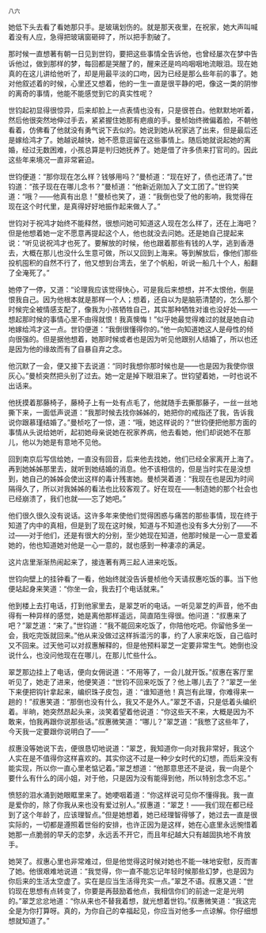     八六 

   她低下头去看了看她那只手。是玻璃划伤的。就是那天夜里，在祝家，她大声叫喊着没有人应，急得把玻璃窗砸碎了，所以把手割破了。

   那时候一直想著有朝一日见到世钧，要把这些事情全告诉他，也曾经屡次在梦中告诉他过，做到那样的梦，每回都是哭醒了的，醒来还是呜呜咽咽地流眼泪。现在她真的在这儿讲给他听了，却是用最平淡的口吻，因为已经是那么些年前的事了。她对他叙述着的时候，心里还又想着，他的一生一直是很平静的吧，像这一类的阴惨的离奇的事情，他能不能感觉到它的真实性呢？

   世钧起初显得很惊异，后来却脸上一点表情也没有，只是很苍白。他默默地听着，然后他很突然地伸过手去，紧紧握住她那有疤痕的手。曼桢始终微偏着脸，不朝他看着，仿佛看了他就没有勇气说下去似的。她说到她从祝家逃了出来，但是最后还是嫁给鸿才了。她越说越快，她不愿意逗留在这些事情上。随后她就说起她的离婚，经过无数困难，小孩总算是判归她抚养了。她是借了许多债来打官司的。因此这些年来境况一直非常窘迫。

   世钧便道：“那你现在怎么样？钱够用吗？”曼桢道：“现在好了，债也还清了。”世钧道：“孩子现在在哪儿念书？”曼桢道：“他新近刚加入了文工团了。”世钧笑道：“哦？——他真有出息！”曼桢也笑了，道：“我倒也受了他的影响，我觉得在现在这个时代里，是真得好好地振作起来做人了。”

   世钧对于祝鸿才始终不能释然，很想问她可知道这人现在怎么样了，还在上海吧？但是他想着她一定不愿意再提起这个人，他也就没去问她。还是她自己提起来说：“听见说祝鸿才也死了。要解放的时候，他也跟着那些有钱的人学，逃到香港去，大概在那儿也没什么生意可做，所以又回到上海来。等到解放后，像他们那些投机囤积的自然不行了，他又想到台湾去，坐了个帆船，听说一船几十个人，船翻了全淹死了。”

   她停了一停，又道：“论理我应该觉得快心，可是我后来想想，并不太恨他，倒是恨我自己。因为他根本就是那样一个人；想着，还自以为是脑筋清楚的，怎么那个时候完全被情感支配了，像我为小孩牺牲自己，其实那种牺牲对谁也没好处——一想起那时候的事情心里不由得就恨！我真懊悔！”似乎她最觉得难过的就是她自动地嫁给鸿才这一点。世钧便道：“我倒很懂得你的。”他一向知道她这人是母性的倾向很强的。但是据他想着，她那时候或者也是因为听见他跟别人结婚了，所以也还是因为他的缘故而有了自暴自弃之念。

   他沉默了一会，便又接下去说道：“同时我想你那时候也是——也是因为我使你很灰心。”曼桢突然把头别了过去。她一定是掉下眼泪来了。世钧望着她，一时也说不出话来。

   他抚摸着那藤椅子，藤椅子上有一处有点毛了，他就随手去撕那藤子，一丝一丝地撕下来，一面低声说道：“我那时候去找你姊姊的，她把你的戒指还了我，告诉我说你跟慕瑾结婚了。”曼桢吃了一惊，道：“哦，她这样说的？”世钧便把他那方面的事情从头说给她听，起初她母亲说她在祝家养病，他去看她，他们却说她不在那儿，他以为她是有意地不见他。

   回到南京后写信给她，一直没有回音，后来他去找她，他们已经全家离开上海了。再到她姊姊那里去，就听到她结婚的消息。他不该相信的，但是当时实在是没想到，她自己的姊姊会使出这样的毒计残害她。曼桢哭着道：“我现在也是因为时间隔得久了，所以对我姊姊的看法也比较客观了。好在现在——制造她的那个社会也已经崩溃了，我们也就——忘了她吧。”

   他们很久很久没有说话。这许多年来使他们觉得困惑与痛苦的那些事情，现在终于知道了内中的真相，但是到了现在这时候，知道与不知道也没有多大分别了——不过——对于他们，还是有很大的分别，至少她现在知道，他那时候是一心一意爱着她的，他也知道她对他是一心一意的，就也感到一种凄凉的满足。

   这片店里渐渐热闹起来了，接连著有两三起人进来吃饭。

   世钧向壁上的挂钟看了一看，他始终就没告诉曼桢他今天请叔惠吃饭的事。当下他便站起身来笑道：“你坐一会，我去打个电话就来。”

   他到楼上去打电话，打到他家里去，是翠芝听的电话。一听见翠芝的声音，他不由得有一种异样的感觉，她是离他那样遥远，简直陌生得很。他问道：“叔惠来了吧？”翠芝道：“来了。”世钧道：“我不能回来吃饭了，你陪他吃吧。你留他多坐一会，我吃完饭就回来。”他从来没做过这样拆滥污的事，约了人家来吃饭，自己临时又不回来。过天他可以对叔惠解释的，但是他预料翠芝一定要非常生气。她倒也没说什么，也没问他现在在哪儿，在那儿忙些什么。

   翠芝那边挂上了电话，便向女佣说道：“不用等了，一会儿就开饭。”叔惠在客厅里听见了，她走了进来，他便笑道：“世钧不回来吃饭了？他上哪儿去了？”翠芝一坐下来便把钩针拿起来，编织珠子皮包，道：“谁知道他！真岂有此理，你难得来一趟的！”叔惠笑道：“那倒也没有什么，我又不是外人。”翠芝不语，只是低着头编织着。半晌，她突然昂起头来，淡笑着望着他说道：“你这些天不来，大概是因为不敢来，怕我再跟你说那些话。”叔惠微笑道：“哪儿？”翠芝道：“我憋了这些年了，今天我一定要跟你说明白了——”

   叔惠没等她说下去，便很恳切地说道：“翠芝，我知道你一向对我非常好，我这个人实在是不值得你这样喜欢的。其实你这不过是一种少女时代的幻想，而后来没有能实现，所以你一直心里老惦记着。”翠芝想道：“他那意思还不是说，我一向是个要什么有什么的阔小姐，对于他，只是因为没有能得到他，所以特别念念不忘。”

   愤怒的泪水涌到她眼眶里来了。她哽咽着道：“你这样说可见你不懂得我。我一直是爱你的，除了你我从来也没有爱过别人。”叔惠道：“翠芝！——我们现在都已经到了这个年龄了，应该理智点。”但是她想着，她已经理智得够了，她过去一直是很实际的，一切都是遵照着世俗的安排，也许正因为是这样，她在心底里永远惋惜着她那一点脆弱的早夭的恋梦，永远丢不开它，而且年纪越大只有越固执地不肯放手。

   她哭了。叔惠心里也非常难过，但是他觉得这时候对她也不能一味地安慰，反而害了她。他很艰难地说道：“我觉得，你一直不能忘记年轻时候那些幻梦，也是因为你后来的生活太空虚了。实在是应当生活得充实一点。”翠芝不语。叔惠又道：“世钧现在思想有点转变了，你要是再鼓励着他点，我相信你们的前途一定是光明的。”翠芝忿忿地道：“你从来也不替我着想，就光想着世钧。”叔惠微笑道：“我这完全是为你打算呀。真的，为你自己的幸福起见，你应当对他多一点谅解。你仔细想想就知道了。”

